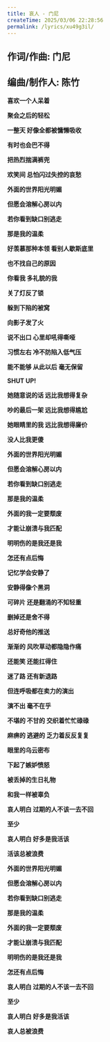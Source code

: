 ```yaml
---
title: 哀人 - 门尼
createTime: 2025/03/06 22:28:56
permalink: /lyrics/xu49g3il/
---
```

## 作词/作曲: 门尼

## 编曲/制作人: 陈竹

**喜欢一个人呆着**

**聚会之后的轻松**

**一整天 好像全都被慵懒吸收**

**有时也会巴不得**

**把热烈揣满裤兜**

**欢笑间 总怕闪过失控的哀愁**

**外面的世界阳光明媚**

**但愿会溶解心房以内**

**若你看到缺口别逃走**

**那是我的温柔**

**好羡慕那种本领 看别人歇斯底里**

**也不找自己的原因**

**你看我 多礼貌的我**

**关了灯反了锁**

**躲到下陷的被窝**

**向影子发了火**

**说不出口 心里却吼得嘶哑**

**习惯左右 冷不防陷入低气压**

**能不能够 从此以后 毫无保留**

**SHUT UP!**

**她随意说的话 远比我想得复杂**

**吵的最后一架 远比我想得尴尬**

**她眼睛里的我 远比我想得廉价**

**没人比我更傻**

**外面的世界阳光明媚**

**但愿会溶解心房以内**

**若你看到缺口别逃走**

**那是我的温柔**

**外面的我一定要颓废**

**才能让崩溃与我匹配**

**明明伤的是我还是我**

**怎还有点后悔**

**记忆学会安静了**

**安静得像个黑洞**

**可碎片 还是翻涌的不知轻重**

**删掉还是舍不得**

**总好奇他的推送**

**渐渐的 风吹草动都隐隐作痛**

**还能笑 还能扛得住**

**迷了路 还有新退路**

**但连呼吸都在卖力的演出**

**演不出 毫不在乎**

**不堪的 不甘的 交织着忙忙碌碌**

**麻痹的 逃避的 乏力着反反复复**

**眼里的乌云密布**

**下起了嫉妒愤怒**

**被丢掉的生日礼物**

**和我一样被辜负**

**哀人明白 过期的人不该一去不回**

**至少**

**哀人明白 好多是我活该**

**活该总被浪费**

**外面的世界阳光明媚**

**但愿会溶解心房以内**

**若你看到缺口别逃走**

**那是我的温柔**

**外面的我一定要颓废**

**才能让崩溃与我匹配**

**明明伤的是我还是我**

**怎还有点后悔**

**哀人明白 过期的人不该一去不回**

**至少**

**哀人明白 好多是我活该**

**哀人总被浪费**
